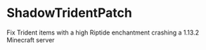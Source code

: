 # ShadowTridentPatch
Fix Trident items with a high Riptide enchantment crashing a 1.13.2 Minecraft server
